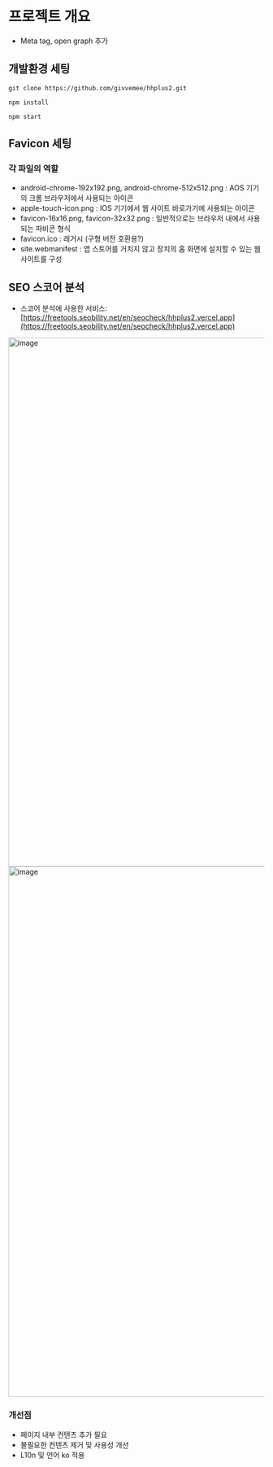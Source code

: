 
# 프로젝트 개요
- Meta tag, open graph 추가

## 개발환경 세팅
`git clone https://github.com/givvemee/hhplus2.git`

`npm install`

`npm start` 

## Favicon 세팅 
### 각 파일의 역할
- android-chrome-192x192.png, android-chrome-512x512.png : AOS 기기의 크롬 브라우저에서 사용되는 아이콘
- apple-touch-icon.png : IOS 기기에서 웹 사이트 바로가기에 사용되는 아이콘
- favicon-16x16.png, favicon-32x32.png : 일반적으로는 브라우저 내에서 사용되는 파비콘 형식
- favicon.ico : 레거시 (구형 버전 호환용?) 
- site.webmanifest : 앱 스토어를 거치지 않고 장치의 홈 화면에 설치할 수 있는 웹사이트를 구성


## SEO 스코어 분석
- 스코어 분석에 사용한 서비스: [https://freetools.seobility.net/en/seocheck/hhplus2.vercel.app](https://freetools.seobility.net/en/seocheck/hhplus2.vercel.app)

<img width="1040" alt="image" src="https://github.com/givvemee/hhplus2/assets/89691274/89eefd58-3bf9-4fbb-acc9-a4d8be9af4c4">
<img width="1043" alt="image" src="https://github.com/givvemee/hhplus2/assets/89691274/23ab9bd0-057d-46e5-ae21-5dcf0dffb786">



### 개선점
- 페이지 내부 컨텐츠 추가 필요
- 불필요한 컨텐츠 제거 및 사용성 개선 
- L10n 및 언어 ko 적용
